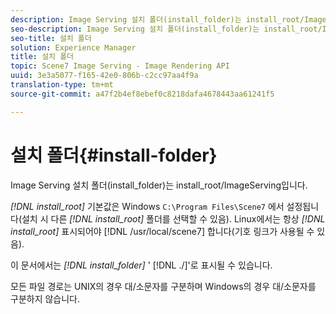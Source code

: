 ```yaml
---
description: Image Serving 설치 폴더(install_folder)는 install_root/ImageServing입니다.
seo-description: Image Serving 설치 폴더(install_folder)는 install_root/ImageServing입니다.
seo-title: 설치 폴더
solution: Experience Manager
title: 설치 폴더
topic: Scene7 Image Serving - Image Rendering API
uuid: 3e3a5077-f165-42e0-806b-c2cc97aa4f9a
translation-type: tm+mt
source-git-commit: a47f2b4ef8ebef0c8218dafa4678443aa61241f5

---
```



# 설치 폴더{#install-folder}

Image Serving 설치 폴더(install_folder)는 install_root/ImageServing입니다.

*[!DNL install_root]* 기본값은 Windows `C:\Program Files\Scene7` 에서 설정됩니다(설치 시 다른 *[!DNL install_root]* 폴더를 선택할 수 있음). Linux에서는 항상 *[!DNL install_root]* 표시되어야 [!DNL /usr/local/scene7] 합니다(기호 링크가 사용될 수 있음).

이 문서에서는 *[!DNL install_folder]* &#39; [!DNL ./]&#39;로 표시될 수 있습니다.

모든 파일 경로는 UNIX의 경우 대/소문자를 구분하며 Windows의 경우 대/소문자를 구분하지 않습니다.
